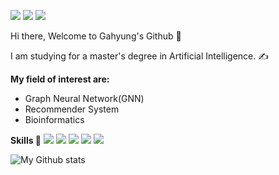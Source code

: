 <a href="https://1byone.tistory.com"  target="_blank"><img src="https://img.shields.io/badge/My Blog-FFCA28?style=flat-square&logo=Blogger&logoColor=white"/></a> <img src="https://img.shields.io/badge/ghkim10202@gmail.com-FF0000?style=flat-square&logo=gmail&logoColor=white"/>  <a href="https://www.linkedin.com/in/gahyungkim96"  target="_blank"><img src="https://img.shields.io/badge/LinkedIn-31A8FF?style=flat-square&logo=linkedin&logoColor=white"/></a> 

Hi there, Welcome to Gahyung's Github 👋

I am studying for a master's degree in Artificial Intelligence. ✍️

**My field of interest are:** 
 - Graph Neural Network(GNN) 
 - Recommender System
 - Bioinformatics

**Skills 💪**
<img src="https://img.shields.io/badge/Python-E5E4E2?style=flat-square&logo=python"/>  <img src="https://img.shields.io/badge/Pytorch-E5E4E2?style=flat-square&logo=pytorch&logoColor=red"/>  <img src="https://img.shields.io/badge/Pandas-E5E4E2?style=flat-square&logo=pandas&logoColor=darkblue"/>  <img src="https://img.shields.io/badge/Numpy-E5E4E2?style=flat-square&logo=numpy&logoColor=lightblue"/> <img src="https://img.shields.io/badge/DGL-E5E4E2?style=flat-square"/> 


![My Github stats](https://github-readme-stats.vercel.app/api?username=Ga-hyung&theme=swift&show_icons=true)
